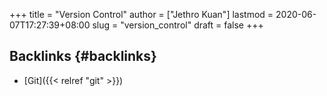 +++
title = "Version Control"
author = ["Jethro Kuan"]
lastmod = 2020-06-07T17:27:39+08:00
slug = "version_control"
draft = false
+++

## Backlinks {#backlinks}

- [Git]({{< relref "git" >}})
